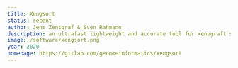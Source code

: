 ```yaml
---
title: Xengsort
status: recent
author: Jens Zentgraf & Sven Rahmann
description: an ultrafast lightweight and accurate tool for xenograft sorting, using 3-way Cuckoo hashing
image: /software/xengsort.png
year: 2020
homepage: https://gitlab.com/genomeinformatics/xengsort
---
```

